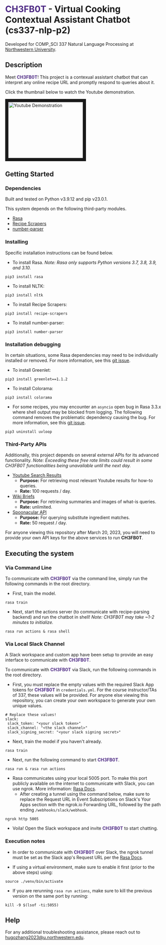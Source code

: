 # <span style="color:#4E2A84">**CH3FB0T**</span> - Virtual Cooking Contextual Assistant Chatbot (cs337-nlp-p2)

Developed for COMP_SCI 337 Natural Language Processing at [Northwestern University](https://www.northwestern.edu/).

## Description

Meet <span style="color:#4E2A84">**CH3FB0T**</span>! This project is a contexual assistant chatbot that can interpret any online recipe URL and promptly respond to queries about it.

Click the thumbnail below to watch the Youtube demonstration.

<a href="http://www.youtube.com/watch?feature=player_embedded&v=dQDzthvpEE4" target="_blank"><img src="http://img.youtube.com/vi/dQDzthvpEE4/0.jpg" 
alt="Youtube Demonstration" width="240" height="180" border="10" /></a>

## Getting Started

### Dependencies

Built and tested on Python v3.9.12 and pip v23.0.1.

This system depends on the following third-party modules.
* [Rasa](https://rasa.com/docs/rasa/installation/installing-rasa-open-source)
* [Recipe Scrapers](https://pypi.org/project/recipe-scrapers/)
* [number-parser](https://github.com/scrapinghub/number-parser)

### Installing

Specific installation instructions can be found below.

* To install Rasa. *Note: Rasa only supports Python versions 3.7, 3.8, 3.9, and 3.10.*
```
pip3 install rasa
```

* To install NLTK:
```
pip3 install nltk
```

* To install Recipe Scrapers:
```
pip3 install recipe-scrapers
```

* To install number-parser:
```
pip3 install number-parser
```

### Installation debugging

In certain situations, some Rasa dependencies may need to be individually installed or removed. For more information, see this [git issue](https://github.com/OpenZeppelin/nile/issues/105).

* To install Greenlet:
```
pip3 install greenlet==1.1.2
```
* To install Colorama:
```
pip3 install colorama
```

* For some recipes, you may encounter an `asyncio` open bug in Rasa 3.3.x where shell output may be blocked from logging. The following command removes the problematic dependency causing the bug. For more information, see this [git issue](https://github.com/RasaHQ/rasa/issues/11575).
```
pip3 uninstall uvloop
```

### Third-Party APIs

Additionally, this project depends on several external APIs for its advanced functionality. *Note: Exceeding these free rate limits could result in some CH3FB0T functionalities being unavailable until the next day.*

* [Youtube Search Results](https://rapidapi.com/marindelija/api/youtube-search-results/)
    * **Purpose:** For retrieving most relevant Youtube results for how-to queries.
    * **Rate:** 100 requests / day.
* [Wiki Briefs](https://rapidapi.com/dfskGT/api/wiki-briefs/)
    * **Purpose:** For retrieving summaries and images of what-is queries.
    * **Rate:** unlimited. 
* [Spoonacular API](https://spoonacular.com/food-api/)
    * **Purpose:** For querying substitute ingredient matches.
    * **Rate:** 50 request / day.

For anyone viewing this repository after March 20, 2023, you will need to provide your own API keys for the above services to run **CH3FB0T**.

## Executing the system

### Via Command Line
To communicate with <span style="color:#4E2A84">**CH3FB0T**</span> via the command line, simply run the following commands in the root directory.

* First, train the model.

```
rasa train
```

* Next, start the actions server (to communicate with recipe-parsing backend) and run the chatbot in shell! *Note: CH3FB0T may take ~1-2 minutes to initialize.*

```
rasa run actions & rasa shell
```

### Via Local Slack Channel
A Slack workspace and custom app have been setup to provide an easy interface to communicate with <span style="color:#4E2A84">**CH3FB0T**</span>.

To communicate with <span style="color:#4E2A84">**CH3FB0T**</span> via Slack, run the following commands in the root directory.

* First, you must replace the empty values with the required Slack App tokens for <span style="color:#4E2A84">**CH3FB0T**</span> in `credentials.yml`. For the course instructor/TAs of 337, these values will be provided. For anyone else viewing this repository, you can create your own workspace to generate your own unique values.

```
# Replace these values!
slack:
 slack_token: "<your slack token>"
 slack_channel: "<the slack channel>"
 slack_signing_secret: "<your slack signing secret>"
```

* Next, train the model if you haven't already.

```
rasa train
```

* Next, run the following command to start <span style="color:#4E2A84">**CH3FB0T**</span>.
```
rasa run & rasa run actions
```

* Rasa communicates using your local 5005 port. To make this port publicly available on the internet to communicate with Slack, you can use ngrok. More information: [Rasa Docs](https://rasa.com/docs/rasa/messaging-and-voice-channels#testing-channels-on-your-local-machine).
    * After creating a tunnel using the command below, make sure to replace the Request URL in Event Subscriptions on Slack's Your Apps section with the ngrok.io Forwarding URL, followed by the path ending `/webhooks/slack/webhook`.
```
ngrok http 5005
```

* Voila! Open the Slack workspace and invite <span style="color:#4E2A84">**CH3FB0T**</span> to start chatting.

### Execution notes
* In order to communicate with <span style="color:#4E2A84">**CH3FB0T**</span> over Slack, the ngrok tunnel must be set as the Slack app's Request URL per the [Rasa Docs](https://rasa.com/docs/rasa/connectors/slack).

* If using a virtual environment, make sure to enable it first (prior to the above steps) using:
```
source ./venv/bin/activate
```

* If you are rerunning `rasa run actions`, make sure to kill the previous version on the same port by running:
```
kill -9 $(lsof -ti:5055)
```

## Help

For any additional troubleshooting assistance, please reach out to [hugozhang2023@u.northwestern.edu](mailto:hugozhang2023@u.northwestern.edu).